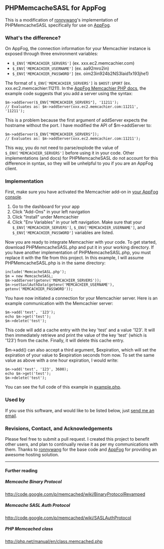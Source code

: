 ## PHPMemcacheSASL for AppFog

This is a modification of [ronnywang](https://github.com/ronnywang/PHPMemcacheSASL)'s implementation of PHPMemcacheSASL specifically for use on [AppFog](http://appfog.com). 

### What's the difference?

On AppFog, the connection information for your Memcachier instance is exposed through three environment variables: 

* ``$_ENV['MEMCACHIER_SERVERS']`` (ex. xxx.ec2.memcachier.com)
* ``$_ENV['MEMCACHIER_USERNAME']`` (ex. aa92mro2in)
* ``$_ENV['MEMCACHIER_PASSWORD']`` (ex. oim23in924b2NS3Iaid1x193jhe1)

The format of ``$_ENV['MEMCACHIER_SERVERS']`` is ``$HOST:$PORT`` (ex. xxx.ec2.memcachier:11211). In the [AppFog Memcachier PHP docs](http://docs.appfog.com/add-ons/memcachier#php), the example code suggests that you add a server using the syntax:  

	$m->addServer($_ENV["MEMCACHIER_SERVERS"], '11211');
	// Evaluates as: $m->addServer(xxx.ec2.memcachier.com:11211', '11211');

This is a problem because the first argument of addServer expects the hostname without the port. I have modified	the API of $m->addServer to:

	$m->addServer($_ENV["MEMCACHIER_SERVERS"]);
	// Evaluates as: $m->addServer(xxx.ec2.memcachier.com:11211');

This way, you do not need to parse/explode the value of ``$_ENV['MEMCACHIER_SERVERS']`` before using it in your code. Other implementations (and docs) for PHPMemcacheSASL do not account for this difference in syntax, so they will be unhelpful to you if you are an AppFog client.

### Implementation

First, make sure you have activated the Memcachier add-on in [your AppFog console](https://console.appfog.com/). 

1. Go to the dashboard for your app
2. Click "Add-Ons" in your left navigation
3. Click "Install" under Memcachier
4. Click "Env Variables" in your left navigation. Make sure that your ``$_ENV['MEMCACHIER_SERVERS']``, ``$_ENV['MEMCACHIER_USERNAME']``, and ``$_ENV['MEMCACHIER_PASSWORD']`` variables are listed.

Now you are ready to integrate Memcachier with your code. To get started, download PHPMemcacheSASL.php and put it in your working directory. If you have another implementation of PHPMemcacheSASL.php, you must replace it with the file from this project. In this example, I will assume PHPMemcacheSASL.php is in the same directory:

	include('MemcacheSASL.php');
	$m = new MemcacheSASL;
	$m->addServer(getenv('MEMCACHIER_SERVERS'));
	$m->setSaslAuthData(getenv('MEMCACHIER_USERNAME'), getenv('MEMCACHIER_PASSWORD'));

You have now initiated a connection for your Memcachier server. Here is an example communication with the Memcachier server: 

	$m->add('test', '123');
	echo $m->get('test');
	$m->delete('test');

This code will add a cache entry with the key 'test' and a value '123'. It will then immediately retrieve and print the value of the key 'test' (which is '123') from the cache. Finally, it will delete this cache entry.

$m->add() can also accept a third argument, $expiration, which will set the expiration of your value to $expiration seconds from now. To set the same value as above with a one hour expiration, I would write:

	$m->add('test', '123', 3600);
	echo $m->get('test');
	$m->delete('test');

You can see the full code of this example in [example.php](https://github.com/ceslami/PHPMemcacheSASL/blob/master/example.php).

### Used by

If you use this software, and would like to be listed below, just [send me an email](mailto:cyrus@findnewjams.com).

### Revisions, Contact, and Acknowledgements

Please feel free to submit a pull request. I created this project to benefit other users, and plan to continually revise it as per my communications with them. Thanks to [ronnywang](https://github.com/ronnywang/PHPMemcacheSASL) for the base code and [AppFog](http://appfog.com) for providing an awesome hosting solution.

-----

#### Further reading

##### Memcache Binary Protocol  
http://code.google.com/p/memcached/wiki/BinaryProtocolRevamped

##### Memcache SASL Auth Protocol  
http://code.google.com/p/memcached/wiki/SASLAuthProtocol

##### PHP Memcached class  
http://php.net/manual/en/class.memcached.php
